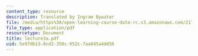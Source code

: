 ```yaml
---
content_type: resource
description: Translated by Ingram Bywater
file: /media/https%3A/open-learning-course-data-rc.s3.amazonaws.com/21l-701-literary-interpretation-interpreting-poetry-fall-2003/5e97db138cd2350c952c7aa845a4dd56_lecture3a.pdf
file_type: application/pdf
resourcetype: Document
title: lecture3a.pdf
uid: 5e97db13-8cd2-350c-952c-7aa845a4dd56
---
```

